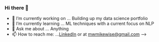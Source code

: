 ### Hi there 👋

- 🔭 I’m currently working on ... Building up my data science portfolio
- 🌱 I’m currently learning ... ML techniques with a current focus on NLP
- 💬 Ask me about ... Anything
- 📫 How to reach me: ...[LinkedIn](https://www.linkedin.com/in/michael-wise-3a831134) or at mwmikewise@gmail.com
-->
